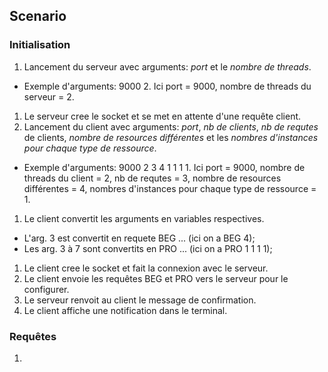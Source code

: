## Scenario

### Initialisation
1. Lancement du serveur avec arguments: *port* et le *nombre de threads*.
 * Exemple d'arguments: 9000 2. Ici port = 9000, nombre de threads du serveur = 2.
1. Le serveur cree le socket et se met en attente d'une requête client.
1. Lancement du client avec arguments: *port*, *nb de clients*, *nb de requtes* de clients, *nombre de resources différentes* et les *nombres d'instances pour chaque type de ressource*.
 * Exemple d'arguments: 9000 2 3 4 1 1 1 1. Ici port = 9000, nombre de threads du client = 2, nb de requtes = 3, nombre de resources différentes = 4, nombres d'instances pour chaque type de ressource = 1.
1. Le client convertit les arguments en variables respectives.
 * L'arg. 3 est convertit en requete BEG ... (ici on a BEG 4);
 * Les arg. 3 à 7 sont convertits en PRO ... (ici on a PRO 1 1 1 1);
1. Le client cree le socket et fait la connexion avec le serveur.
1. Le client envoie les requêtes BEG et PRO vers le serveur pour le configurer.
1. Le serveur renvoit au client le message de confirmation.
1. Le client affiche une notification dans le terminal.

### Requêtes
1. 
